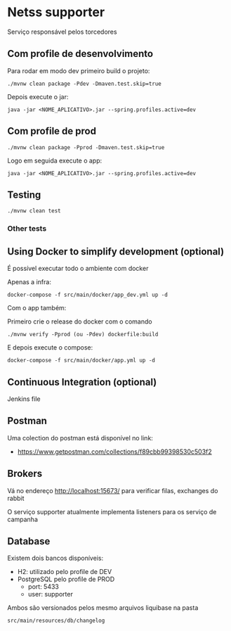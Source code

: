 # Netss supporter

Serviço responsável pelos torcedores

## Com profile de desenvolvimento

Para rodar em modo dev primeiro build o projeto:

    ./mvnw clean package -Pdev -Dmaven.test.skip=true

Depois execute o jar:

    java -jar <NOME_APLICATIVO>.jar --spring.profiles.active=dev

## Com profile de prod

    ./mvnw clean package -Pprod -Dmaven.test.skip=true

Logo em seguida execute o app:

    java -jar <NOME_APLICATIVO>.jar --spring.profiles.active=dev


## Testing

    ./mvnw clean test

### Other tests


## Using Docker to simplify development (optional)

É possível executar todo o ambiente com docker

Apenas a infra:
   
    docker-compose -f src/main/docker/app_dev.yml up -d

Com o app também:

Primeiro crie o release do docker com o comando 
    
    ./mvnw verify -Pprod (ou -Pdev) dockerfile:build
    
E depois execute o compose: 
  
    docker-compose -f src/main/docker/app.yml up -d


## Continuous Integration (optional)

Jenkins file 

## Postman

Uma colection do postman está disponível no link:

+ <https://www.getpostman.com/collections/f89cbb99398530c503f2>
    
## Brokers

Vá no endereço <http://localhost:15673/> para verificar filas, exchanges do rabbit

O serviço supporter atualmente implementa listeners para os serviço de campanha

## Database

Existem dois bancos disponíveis:

+ H2: utilizado pelo profile de DEV 
+ PostgreSQL pelo profile de PROD 
    + port: 5433
    + user: supporter


Ambos são versionados pelos mesmo arquivos liquibase na pasta

    src/main/resources/db/changelog
